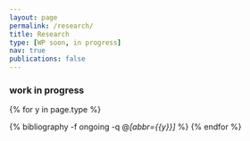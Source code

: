 ```yaml
---
layout: page
permalink: /research/
title: Research
type: [WP soon, in progress]
nav: true
publications: false
---
```



### work in progress
<div class="publications">

{% for y in page.type %}
  <!-- <h2 class="year">{{y}}</h2> -->
  {% bibliography -f ongoing -q @*[abbr={{y}}]* %}
{% endfor %}

</div>
